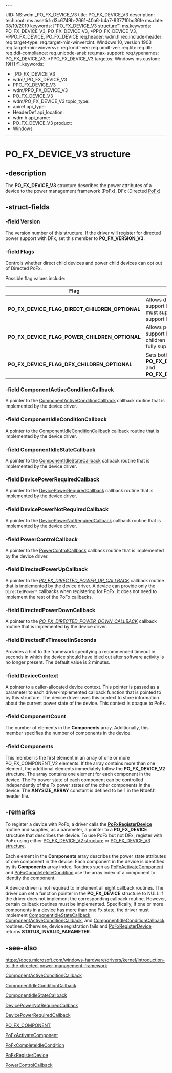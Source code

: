     ---
UID: NS:wdm._PO_FX_DEVICE_V3
title: PO_FX_DEVICE_V3
description: 
tech.root: 
ms.assetid: d3c6749b-2661-40a6-b4a7-937710bc36fe
ms.date: 08/19/2019
keywords: ["PO_FX_DEVICE_V3 structure"]
ms.keywords: PO_FX_DEVICE_V3, PO_FX_DEVICE_V3, *PPO_FX_DEVICE_V3, *PPO_FX_DEVICE, PO_FX_DEVICE
req.header: wdm.h
req.include-header: 
req.target-type: 
req.target-min-winverclnt: Windows 10, version 1903
req.target-min-winversvr: 
req.kmdf-ver: 
req.umdf-ver: 
req.lib: 
req.dll: 
req.ddi-compliance: 
req.unicode-ansi: 
req.max-support: 
req.typenames: PO_FX_DEVICE_V3, *PPO_FX_DEVICE_V3
targetos: Windows
ms.custom: 19H1
f1_keywords:
 - _PO_FX_DEVICE_V3
 - wdm/_PO_FX_DEVICE_V3
 - PPO_FX_DEVICE_V3
 - wdm/PPO_FX_DEVICE_V3
 - PO_FX_DEVICE_V3
 - wdm/PO_FX_DEVICE_V3
topic_type:
 - apiref
api_type:
 - HeaderDef
api_location:
 - wdm.h
api_name:
 - PO_FX_DEVICE_V3
product:
 - Windows
---

# PO_FX_DEVICE_V3 structure


## -description

The <b>PO_FX_DEVICE_V3</b> structure describes the power attributes of a device to the power management framework (PoFx), DFx (Directed [PoFx](https://docs.microsoft.com/windows-hardware/drivers/kernel/overview-of-the-power-management-framework))

## -struct-fields

### -field Version

The version number of this structure. If the driver will register for directed power support with DFx, set this member to <b>PO_FX_VERSION_V3</b>.

### -field Flags

Controls whether direct child devices and power child devices can opt out of Directed PoFx.

Possible flag values include:

|Flag|Description|
|-|-|
|**PO_FX_DEVICE_FLAG_DIRECT_CHILDREN_OPTIONAL**|Allows direct child devices of this device to optionally support Directed PoFx. If not set, all direct children must support Directed PoFx for this device to fully support Directed PoFx.|
|**PO_FX_DEVICE_FLAG_POWER_CHILDREN_OPTIONAL**|Allows power child devices of this device to optionally support Directed PoFx. If not provided, all power children must support Directed PoFx for this device to fully support Directed PoFx.|
|**PO_FX_DEVICE_FLAG_DFX_CHILDREN_OPTIONAL**|Sets both **PO_FX_DEVICE_FLAG_DIRECT_CHILDREN_OPTIONAL** and **PO_FX_DEVICE_FLAG_POWER_CHILDREN_OPTIONAL**|

### -field ComponentActiveConditionCallback

A pointer to the <a href="https://docs.microsoft.com/windows-hardware/drivers/ddi/wdm/nc-wdm-po_fx_component_active_condition_callback">ComponentActiveConditionCallback</a> callback routine that is implemented by the device driver.

### -field ComponentIdleConditionCallback

A pointer to the <a href="https://docs.microsoft.com/windows-hardware/drivers/ddi/wdm/nc-wdm-po_fx_component_idle_condition_callback">ComponentIdleConditionCallback</a> callback routine that is implemented by the device driver.

### -field ComponentIdleStateCallback

A pointer to the <a href="https://docs.microsoft.com/windows-hardware/drivers/ddi/wdm/nc-wdm-po_fx_component_idle_state_callback">ComponentIdleStateCallback</a> callback routine that is implemented by the device driver.

### -field DevicePowerRequiredCallback

A pointer to the <a href="https://docs.microsoft.com/windows-hardware/drivers/ddi/wdm/nc-wdm-po_fx_device_power_required_callback">DevicePowerRequiredCallback</a> callback routine that is implemented by the device driver.

### -field DevicePowerNotRequiredCallback

A pointer to the <a href="https://docs.microsoft.com/windows-hardware/drivers/ddi/wdm/nc-wdm-po_fx_device_power_not_required_callback">DevicePowerNotRequiredCallback</a> callback routine that is implemented by the device driver.

### -field PowerControlCallback

A pointer to the <a href="https://docs.microsoft.com/windows-hardware/drivers/ddi/wdm/nc-wdm-po_fx_power_control_callback">PowerControlCallback</a> callback routine that is implemented by the device driver.

### -field DirectedPowerUpCallback

A pointer to the [*PO_FX_DIRECTED_POWER_UP_CALLBACK*](nc-wdm-po_fx_directed_power_up_callback.md) callback routine that is implemented by the device driver.  A device can provide only the `DirectedPower*` callbacks when registering for PoFx. It does not need to implement the rest of the PoFx callbacks.

### -field DirectedPowerDownCallback

A pointer to the [*PO_FX_DIRECTED_POWER_DOWN_CALLBACK*](nc-wdm-po_fx_directed_power_down_callback.md) callback routine that is implemented by the device driver.

### -field DirectedFxTimeoutInSeconds

Provides a hint to the framework specifying a recommended timeout in seconds in which the device should have idled out after software activity is no longer present. The default value is 2 minutes.

### -field DeviceContext

A pointer to a caller-allocated device context. This pointer is passed as a parameter to each driver-implemented callback function that is pointed to by this structure. The device driver uses this context to store information about the current power state of the device. This context is opaque to PoFx.

### -field ComponentCount

The number of elements in the <b>Components</b> array. Additionally, this member specifies the number of components in the device.

### -field Components

This member is the first element in an array of one or more PO_FX_COMPONENT_V2 elements. If the array contains more than one element, the additional elements immediately follow the <b>PO_FX_DEVICE_V2</b> structure. The array contains one element for each component in the device.  The Fx power state of each component can be controlled independently of the Fx power states of the other components in the device. The <b>ANYSIZE_ARRAY</b> constant is defined to be 1 in the Ntdef.h header file.

## -remarks

To register a device with PoFx, a driver calls the [**PoFxRegisterDevice**](https://docs.microsoft.com/windows-hardware/drivers/ddi/wdm/nf-wdm-pofxregisterdevice) routine and supplies, as a parameter, a pointer to a <b>PO_FX_DEVICE</b> structure that describes the device.  To use PoFx but not DFx, register with PoFx using either [PO_FX_DEVICE_V2 structure](https://docs.microsoft.com/windows-hardware/drivers/ddi/wdm/ns-wdm-_po_fx_device_v2) or [PO_FX_DEVICE_V3 structure](https://docs.microsoft.com/windows-hardware/drivers/ddi/wdm/ns-wdm-po_fx_device_v3).

Each element in the <b>Components</b> array describes the power state attributes of one component in the device. Each component in the device is identified by its <b>Components</b> array index. Routines such as  <a href="https://docs.microsoft.com/windows-hardware/drivers/ddi/wdm/nf-wdm-pofxactivatecomponent">PoFxActivateComponent</a> and <a href="https://docs.microsoft.com/windows-hardware/drivers/ddi/wdm/nf-wdm-pofxcompleteidlecondition">PoFxCompleteIdleCondition</a> use the array index of a component to identify the component.

A device driver is not required to implement all eight callback routines. The driver can set a function pointer in the <b>PO_FX_DEVICE</b> structure to NULL if the driver does not implement the corresponding callback routine. However, certain callback routines must be implemented. Specifically, if one or more components in a device has more than one Fx state, the driver must implement <a href="https://docs.microsoft.com/windows-hardware/drivers/ddi/wdm/nc-wdm-po_fx_component_idle_state_callback">ComponentIdleStateCallback</a>, <a href="https://docs.microsoft.com/windows-hardware/drivers/ddi/wdm/nc-wdm-po_fx_component_active_condition_callback">ComponentActiveConditionCallback</a>, and <a href="https://docs.microsoft.com/windows-hardware/drivers/ddi/wdm/nc-wdm-po_fx_component_idle_condition_callback">ComponentIdleConditionCallback</a> routines. Otherwise, device registration fails and <a href="https://docs.microsoft.com/windows-hardware/drivers/ddi/wdm/nf-wdm-pofxregisterdevice">PoFxRegisterDevice</a> returns <b>STATUS_INVALID_PARAMETER</b>.

## -see-also

https://docs.microsoft.com/windows-hardware/drivers/kernel/introduction-to-the-directed-power-management-framework

<a href="https://docs.microsoft.com/windows-hardware/drivers/ddi/wdm/nc-wdm-po_fx_component_active_condition_callback">ComponentActiveConditionCallback</a>



<a href="https://docs.microsoft.com/windows-hardware/drivers/ddi/wdm/nc-wdm-po_fx_component_idle_condition_callback">ComponentIdleConditionCallback</a>



<a href="https://docs.microsoft.com/windows-hardware/drivers/ddi/wdm/nc-wdm-po_fx_component_idle_state_callback">ComponentIdleStateCallback</a>



<a href="https://docs.microsoft.com/windows-hardware/drivers/ddi/wdm/nc-wdm-po_fx_device_power_not_required_callback">DevicePowerNotRequiredCallback</a>



<a href="https://docs.microsoft.com/windows-hardware/drivers/ddi/wdm/nc-wdm-po_fx_device_power_required_callback">DevicePowerRequiredCallback</a>



<a href="https://docs.microsoft.com/windows-hardware/drivers/ddi/wdm/ns-wdm-_po_fx_component_v1">PO_FX_COMPONENT</a>



<a href="https://docs.microsoft.com/windows-hardware/drivers/ddi/wdm/nf-wdm-pofxactivatecomponent">PoFxActivateComponent</a>



<a href="https://docs.microsoft.com/windows-hardware/drivers/ddi/wdm/nf-wdm-pofxcompleteidlecondition">PoFxCompleteIdleCondition</a>



<a href="https://docs.microsoft.com/windows-hardware/drivers/ddi/wdm/nf-wdm-pofxregisterdevice">PoFxRegisterDevice</a>



<a href="https://docs.microsoft.com/windows-hardware/drivers/ddi/wdm/nc-wdm-po_fx_power_control_callback">PowerControlCallback</a>


